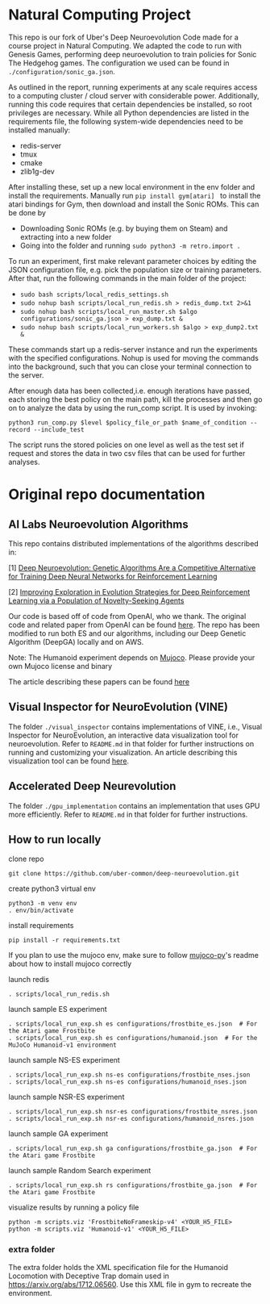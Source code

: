 # Natural Computing Project
This repo is our fork of Uber's Deep Neuroevolution Code made for a course project in Natural Computing. We adapted the code to run with Genesis Games, performing deep neuroevolution to train policies for Sonic The Hedgehog games. The configuration we used can be found in `./configuration/sonic_ga.json`. 

As outlined in the report, running experiments at any scale requires access to a computing cluster / cloud server with considerable power. Additionally, running this code requires that certain dependencies be installed, so root privileges are necessary. While all Python dependencies are listed in the requirements file, the following system-wide dependencies need to be installed manually:

* redis-server
* tmux
* cmake
* zlib1g-dev

After installing these, set up a new local environment in the env folder and install the requirements. Manually run 
```pip install gym[atari] ``` to install the atari bindings for Gym, then download and install the Sonic ROMs. This can be done by

* Downloading Sonic ROMs (e.g. by buying them on Steam)  and extracting into a new folder
* Going into the folder and running ```sudo python3 -m retro.import .```

To run an experiment, first make relevant parameter choices by editing the JSON configuration file, e.g. pick the population size or training parameters. After that, run the following commands in the main folder of the project:

* ```sudo bash scripts/local_redis_settings.sh ```
* ```sudo nohup bash scripts/local_run_redis.sh > redis_dump.txt 2>&1 ```
* ```sudo nohup bash scripts/local_run_master.sh $algo configurations/sonic_ga.json > exp_dump.txt &```
* ```sudo nohup bash scripts/local_run_workers.sh $algo > exp_dump2.txt &```

These commands start up a redis-server instance and run the experiments with the specified configurations. Nohup is used for moving the commands into the background, such that you can close your terminal connection to the server.

After enough data has been collected,i.e. enough iterations have passed, each storing the best policy on the main path, kill the processes and then go on to analyze the data by using the run_comp script. It is used by invoking:

``` python3 run_comp.py $level $policy_file_or_path $name_of_condition --record --include_test ```

The script runs the stored policies on one level as well as the test set if request and stores the data in two csv files that can be used for further analyses.



# Original repo documentation

## AI Labs Neuroevolution Algorithms

This repo contains distributed implementations of the algorithms described in:

[1] [Deep Neuroevolution: Genetic Algorithms Are a Competitive Alternative for Training Deep Neural Networks for Reinforcement Learning](https://arxiv.org/abs/1712.06567)

[2] [Improving Exploration in Evolution Strategies for Deep Reinforcement Learning via a Population of Novelty-Seeking Agents](https://arxiv.org/abs/1712.06560)

Our code is based off of code from OpenAI, who we thank. The original code and related paper from OpenAI can be found [here](https://github.com/openai/evolution-strategies-starter). The repo has been modified to run both ES and our algorithms, including our Deep Genetic Algorithm (DeepGA) locally and on AWS.

Note: The Humanoid experiment depends on [Mujoco](http://www.mujoco.org/). Please provide your own Mujoco license and binary

The article describing these papers can be found [here](https://eng.uber.com/deep-neuroevolution/)

## Visual Inspector for NeuroEvolution (VINE)
The folder `./visual_inspector` contains implementations of VINE, i.e., Visual Inspector for NeuroEvolution, an interactive data visualization tool for neuroevolution. Refer to `README.md` in that folder for further instructions on running and customizing your visualization. An article describing this visualization tool can be found [here](https://eng.uber.com/vine/).

## Accelerated Deep Neurevolution
The folder `./gpu_implementation` contains an implementation that uses GPU more efficiently. Refer to `README.md` in that folder for further instructions.

## How to run locally

clone repo

```
git clone https://github.com/uber-common/deep-neuroevolution.git
```

create python3 virtual env

```
python3 -m venv env
. env/bin/activate
```

install requirements
```
pip install -r requirements.txt
```
If you plan to use the mujoco env, make sure to follow [mujoco-py](https://github.com/openai/mujoco-py)'s readme about how to install mujoco correctly

launch redis
```
. scripts/local_run_redis.sh
```

launch sample ES experiment
```
. scripts/local_run_exp.sh es configurations/frostbite_es.json  # For the Atari game Frostbite
. scripts/local_run_exp.sh es configurations/humanoid.json  # For the MuJoCo Humanoid-v1 environment
```

launch sample NS-ES experiment
```
. scripts/local_run_exp.sh ns-es configurations/frostbite_nses.json
. scripts/local_run_exp.sh ns-es configurations/humanoid_nses.json
```

launch sample NSR-ES experiment
```
. scripts/local_run_exp.sh nsr-es configurations/frostbite_nsres.json
. scripts/local_run_exp.sh nsr-es configurations/humanoid_nsres.json
```

launch sample GA experiment
```
. scripts/local_run_exp.sh ga configurations/frostbite_ga.json  # For the Atari game Frostbite
```

launch sample Random Search experiment
```
. scripts/local_run_exp.sh rs configurations/frostbite_ga.json  # For the Atari game Frostbite
```


visualize results by running a policy file
```
python -m scripts.viz 'FrostbiteNoFrameskip-v4' <YOUR_H5_FILE>
python -m scripts.viz 'Humanoid-v1' <YOUR_H5_FILE>
```

### extra folder
The extra folder holds the XML specification file for the  Humanoid
Locomotion with Deceptive Trap domain used in https://arxiv.org/abs/1712.06560. Use this XML file in gym to recreate the environment.
